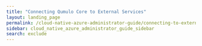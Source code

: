 ```yaml
---
title: "Connecting Qumulo Core to External Services"
layout: landing_page
permalink: /cloud-native-azure-administrator-guide/connecting-to-external-services/
sidebar: cloud_native_azure_administrator_guide_sidebar
search: exclude
---
```

